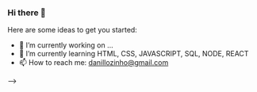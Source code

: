 ### Hi there 👋



Here are some ideas to get you started:

- 🔭 I’m currently working on ...
- 🌱 I’m currently learning HTML, CSS, JAVASCRIPT, SQL, NODE, REACT
- 📫 How to reach me: danillozinho@gmail.com

-->
